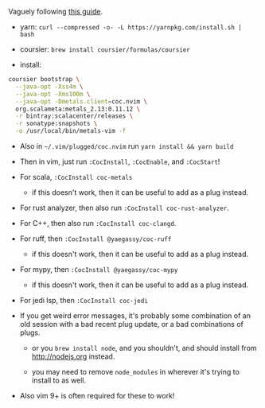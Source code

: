 Vaguely following
[this guide](https://olafurpg.github.io/metals/docs/editors/vim.html).

- yarn: `curl --compressed -o- -L https://yarnpkg.com/install.sh | bash`

- coursier: `brew install coursier/formulas/coursier`

- install:

```bash
coursier bootstrap \
  --java-opt -Xss4m \
  --java-opt -Xms100m \
  --java-opt -Dmetals.client=coc.nvim \
  org.scalameta:metals_2.13:0.11.12 \
  -r bintray:scalacenter/releases \
  -r sonatype:snapshots \
  -o /usr/local/bin/metals-vim -f
```

- Also in `~/.vim/plugged/coc.nvim` run `yarn install && yarn build`

- Then in vim, just run `:CocInstall`, `:CocEnable`, and `:CocStart`!

- For scala, `:CocInstall coc-metals`

  - if this doesn't work, then it can be useful to add as a plug instead.

- For rust analyzer, then also run `:CocInstall coc-rust-analyzer`.

- For C++, then also run `:CocInstall coc-clangd`.

- For ruff, then `:CocInstall @yaegassy/coc-ruff`

  - if this doesn't work, then it can be useful to add as a plug instead.

- For mypy, then `:CocInstall @yaegassy/coc-mypy`

  - if this doesn't work, then it can be useful to add as a plug instead.

- For jedi lsp, then `:CocInstall coc-jedi`

- If you get weird error messages, it's probably some combination of an old
session with a bad recent plug update, or a bad combinations of plugs.

  - or you `brew install node`, and you shouldn't, and should install from
  http://nodejs.org instead.

  - you may need to remove `node_modules` in wherever it's trying to install to
  as well.

- Also vim 9+ is often required for these to work!

